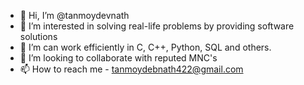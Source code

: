 - 👋 Hi, I’m @tanmoydevnath
- 👀 I’m interested in solving real-life problems by providing software solutions
- 🌱 I’m can work efficiently in C, C++, Python, SQL and others. 
- 💞️ I’m looking to collaborate with reputed MNC's
- 📫 How to reach me - tanmoydebnath422@gmail.com

<!---
tanmoydevnath/tanmoydevnath is a ✨ special ✨ repository because its `README.md` (this file) appears on your GitHub profile.
You can click the Preview link to take a look at your changes.
--->
